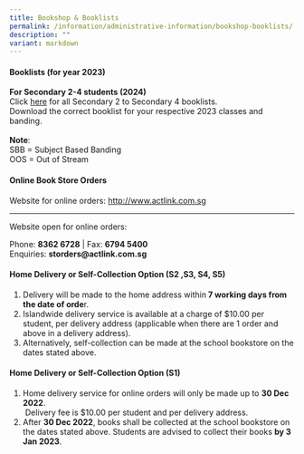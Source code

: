 ```yaml
---
title: Bookshop & Booklists
permalink: /information/administrative-information/bookshop-booklists/
description: ""
variant: markdown
---
```

<h4><strong>Booklists (for year 2023)</strong></h4>
<p><strong>For Secondary 2-4 students (2024)</strong><br>Click&nbsp;<a rel="noopener" href="https://drive.google.com/drive/folders/1g_adlNxgNLqyTV-2Nl-Rv1A3z9npLSrL?usp=drive_link">here</a>&nbsp;for all Secondary 2 to Secondary 4 booklists.<br>Download the correct booklist for your respective 2023 classes and banding.<br><br><strong>Note</strong>:<br>SBB = Subject Based Banding<br>OOS = Out of Stream</p>
<h4><strong>Online Book Store Orders</strong></h4>
<p>Website for online orders:&nbsp;<a rel="noopener" href="http://www.actlink.com.sg/">http://www.actlink.com.sg</a></p>
<hr>
<p>Website open for online orders:</p>
<p>Phone:&nbsp;<strong>8362 6728</strong>&nbsp;| Fax:&nbsp;<strong>6794 5400<br></strong>Enquiries:&nbsp;<strong>storders@actlink.com.sg</strong></p>
<h4><strong>Home Delivery or Self-Collection Option (S2 ,S3, S4, S5)</strong></h4>
<ol>
<li>Delivery will be made to the home address within<strong>&nbsp;7 working days from the date of orde</strong>r.</li>
<li>Islandwide delivery service is available at a charge of $10.00 per student, per delivery address (applicable when there are 1 order and above in a delivery address).</li>
<li>Alternatively, self-collection can be made at the school bookstore on the dates stated above.</li>
</ol>
<h4><strong>Home Delivery or Self-Collection Option (S1)</strong></h4>
<ol>
<li>Home delivery service for online orders will only be made up to&nbsp;<strong>30 Dec 2022</strong>.<br>&nbsp;Delivery fee is $10.00 per student and per delivery address.</li>
<li>After&nbsp;<strong>30 Dec 2022</strong>, books shall be collected at the school bookstore on the dates stated above. Students are advised to collect their books&nbsp;<strong>by 3 Jan 2023</strong>.</li>
</ol>